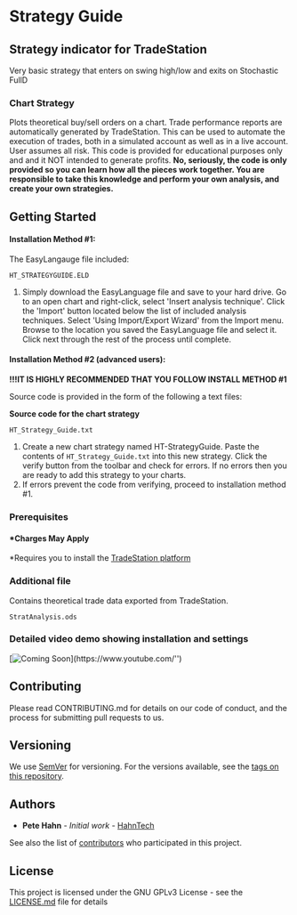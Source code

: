 # Strategy Guide

## Strategy indicator for TradeStation

Very basic strategy that enters on swing high/low and exits on Stochastic FullD
### Chart Strategy
Plots theoretical buy/sell orders on a chart. Trade performance reports are automatically generated by TradeStation. This can be used to automate the execution of trades, both in a simulated account as well as in a live account. User assumes all risk. This code is provided for educational purposes only and and it NOT intended to generate profits. **No, seriously, the code is only provided so you can learn how all the pieces work together. You are responsible to take this knowledge and perform your own analysis, and create your own strategies.**

## Getting Started
#### Installation Method #1:

The EasyLangauge file included:
```
HT_STRATEGYGUIDE.ELD
```
1. Simply download the EasyLanguage file and save to your hard drive. Go to an open chart and right-click, select 'Insert analysis technique'. Click the 'Import' button located below the list of included analysis techniques. Select 'Using Import/Export Wizard' from the Import menu. Browse to the location you saved the EasyLanguage file and select it. Click next through the rest of the process until complete.

#### Installation Method #2 (advanced users):

**!!!IT IS HIGHLY RECOMMENDED THAT YOU FOLLOW INSTALL METHOD #1**

Source code is provided in the form of the following a text files:

**Source code for the chart strategy**
```
HT_Strategy_Guide.txt
```

1. Create a new chart strategy named HT-StrategyGuide. Paste the contents of `HT_Strategy_Guide.txt` into this new strategy.  Click the verify button from the toolbar and check for errors. If no errors then you are ready to add this strategy to your charts.
1. If errors prevent the code from verifying, proceed to installation method #1.

### Prerequisites

#### *Charges May Apply

*Requires you to install the [TradeStation platform](https://www.tradestation.com/)

### Additional file
Contains theoretical trade data exported from TradeStation.
```
StratAnalysis.ods
```
### Detailed video demo showing installation and settings

[![Coming Soon](https://www.hahn-tech.com/wp-content/uploads/'')](https://www.youtube.com/'')

## Contributing

Please read CONTRIBUTING.md for details on our code of conduct, and the process for submitting pull requests to us.

## Versioning

We use [SemVer](http://semver.org/) for versioning. For the versions available, see the [tags on this repository](https://github.com/your/project/tags).

## Authors

* **Pete Hahn** - *Initial work* - [HahnTech](https://github.com/hahntech)

See also the list of [contributors](https://github.com/your/project/contributors) who participated in this project.

## License

This project is licensed under the GNU GPLv3 License - see the [LICENSE.md](LICENSE.md) file for details

